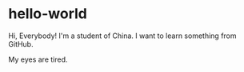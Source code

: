 # hello-world

Hi, Everybody!
I'm a student of China. I want to learn something from GitHub.

My eyes are tired.
